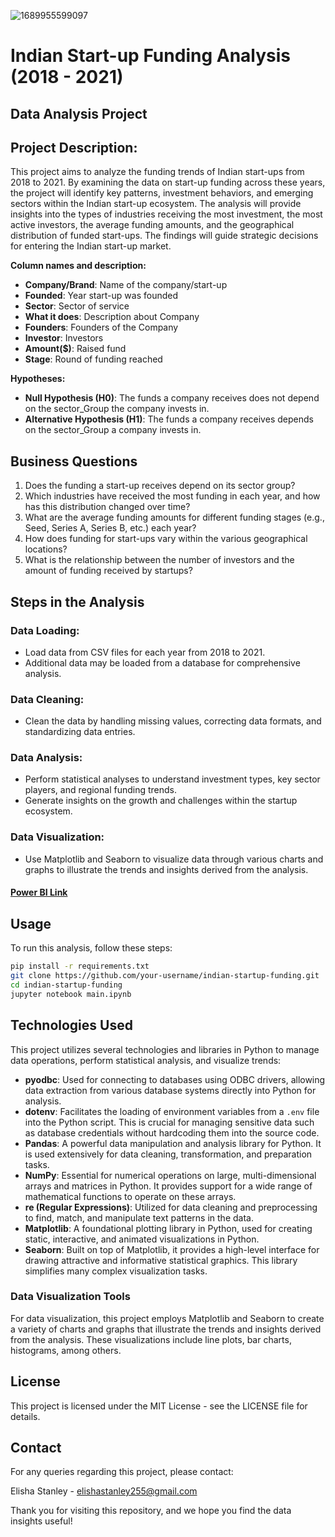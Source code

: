 
![1689955599097](https://github.com/elishastanley/Indian-Start-up-Funding-Analysis-2018-2021/assets/78024760/5ffd69d9-9b8f-429e-a465-4c0d51baeec0)

# Indian Start-up Funding Analysis (2018 - 2021)
## Data Analysis Project

## Project Description:
This project aims to analyze the funding trends of Indian start-ups from 2018 to 2021. By examining the data on start-up funding across these years, the project will identify key patterns, investment behaviors, and emerging sectors within the Indian start-up ecosystem. The analysis will provide insights into the types of industries receiving the most investment, the most active investors, the average funding amounts, and the geographical distribution of funded start-ups. The findings will guide strategic decisions for entering the Indian start-up market.

**Column names and description:**

- **Company/Brand**: Name of the company/start-up
- **Founded**: Year start-up was founded
- **Sector**: Sector of service
- **What it does**: Description about Company
- **Founders**: Founders of the Company
- **Investor**: Investors
- **Amount($)**: Raised fund
- **Stage**: Round of funding reached

**Hypotheses:**
- **Null Hypothesis (H0)**: The funds a company receives does not depend on the sector_Group the company invests in.
- **Alternative Hypothesis (H1)**: The funds a company receives depends on the sector_Group a company invests in.

## Business Questions
1. Does the funding a start-up receives depend on its sector group?
2. Which industries have received the most funding in each year, and how has this distribution changed over time?
3. What are the average funding amounts for different funding stages (e.g., Seed, Series A, Series B, etc.) each year?
4. How does funding for start-ups vary within the various geographical locations?
5. What is the relationship between the number of investors and the amount of funding received by startups?

## Steps in the Analysis
### Data Loading:
- Load data from CSV files for each year from 2018 to 2021.
- Additional data may be loaded from a database for comprehensive analysis.

### Data Cleaning:
- Clean the data by handling missing values, correcting data formats, and standardizing data entries.

### Data Analysis:
- Perform statistical analyses to understand investment types, key sector players, and regional funding trends.
- Generate insights on the growth and challenges within the startup ecosystem.

### Data Visualization:
- Use Matplotlib and Seaborn to visualize data through various charts and graphs to illustrate the trends and insights derived from the analysis.

#### [Power BI Link](https://app.powerbi.com/view?r=eyJrIjoiNjg2MTI2MDMtM2JjMi00ZDliLWEyY2EtYTU2YTNjNGM4ZDZjIiwidCI6IjQ0ODdiNTJmLWYxMTgtNDgzMC1iNDlkLTNjMjk4Y2I3MTA3NSJ9 )

## Usage
To run this analysis, follow these steps:

```bash
pip install -r requirements.txt
git clone https://github.com/your-username/indian-startup-funding.git
cd indian-startup-funding
jupyter notebook main.ipynb
```

## Technologies Used
This project utilizes several technologies and libraries in Python to manage data operations, perform statistical analysis, and visualize trends:
- **pyodbc**: Used for connecting to databases using ODBC drivers, allowing data extraction from various database systems directly into Python for analysis.
- **dotenv**: Facilitates the loading of environment variables from a `.env` file into the Python script. This is crucial for managing sensitive data such as database credentials without hardcoding them into the source code.
- **Pandas**: A powerful data manipulation and analysis library for Python. It is used extensively for data cleaning, transformation, and preparation tasks.
- **NumPy**: Essential for numerical operations on large, multi-dimensional arrays and matrices in Python. It provides support for a wide range of mathematical functions to operate on these arrays.
- **re (Regular Expressions)**: Utilized for data cleaning and preprocessing to find, match, and manipulate text patterns in the data.
- **Matplotlib**: A foundational plotting library in Python, used for creating static, interactive, and animated visualizations in Python.
- **Seaborn**: Built on top of Matplotlib, it provides a high-level interface for drawing attractive and informative statistical graphics. This library simplifies many complex visualization tasks.

### Data Visualization Tools
For data visualization, this project employs Matplotlib and Seaborn to create a variety of charts and graphs that illustrate the trends and insights derived from the analysis. These visualizations include line plots, bar charts, histograms, among others.


## License
This project is licensed under the MIT License - see the LICENSE file for details.

## Contact
For any queries regarding this project, please contact:

Elisha Stanley - elishastanley255@gmail.com

Thank you for visiting this repository, and we hope you find the data insights useful!
